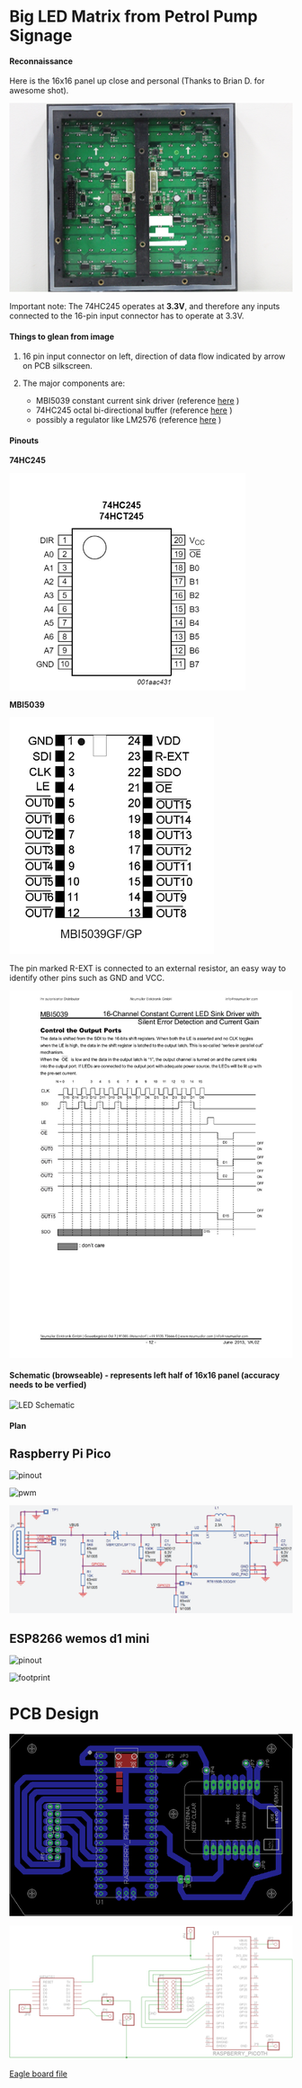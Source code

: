 # Big LED Matrix from Petrol Pump Signage

#### Reconnaissance

Here is the 16x16 panel up close and personal (Thanks to Brian D. for awesome shot).


![LED Panel](https://github.com/microcontrollersig/brian-led-matrix-petrol-signs/raw/main/IMG_1820-redacted.jpg)

Important note: The 74HC245 operates at **3.3V**, and therefore any inputs connected to the 16-pin input connector has to operate at 3.3V.

#### Things to glean from image

1. 16 pin input connector on left, direction of data flow indicated by arrow on PCB silkscreen.
2. The major components are:

   - MBI5039 constant current sink driver (reference [here](https://github.com/microcontrollersig/brian-led-matrix-petrol-signs/blob/main/MBI5039%20Datasheet.pdf) )
   - 74HC245 octal bi-directional buffer (reference [here](https://github.com/microcontrollersig/brian-led-matrix-petrol-signs/blob/main/74HC_HCT245.pdf) )
   - possibly a regulator like LM2576 (reference [here](https://github.com/microcontrollersig/brian-led-matrix-petrol-signs/blob/main/lm2576.pdf) )


#### Pinouts

**74HC245**

![74HC245 pinout](https://raw.githubusercontent.com/microcontrollersig/brian-led-matrix-petrol-signs/main/74HC245-pinout.png)

**MBI5039**

![MBI5039 pinout](https://raw.githubusercontent.com/microcontrollersig/brian-led-matrix-petrol-signs/main/mbi5039-pinout.png)

The pin marked R-EXT is connected to an external resistor, an easy way to identify other pins such as GND and VCC.

![MBI5039 timing diagram](https://github.com/microcontrollersig/brian-led-matrix-petrol-signs/raw/main/MBI5039-timing.png)

#### Schematic (browseable) - represents left half of 16x16 panel (accuracy needs to be verfied) 

![LED Schematic](https://raw.githubusercontent.com/microcontrollersig/brian-led-matrix-petrol-signs/main/circuitnew.svg)

#### Plan

## Raspberry Pi Pico

![pinout](https://www.raspberrypi-spy.co.uk/wp-content/uploads/2021/01/raspberry_pi_pico_pinout.png)

![pwm](https://i0.wp.com/www.etechnophiles.com/wp-content/uploads/2021/02/Screenshot-671.png)

![powertrain](https://github.com/microcontrollersig/brian-led-matrix-petrol-signs/raw/main/pico-powertrain.png)

## ESP8266 wemos d1 mini

![pinout](https://i2.wp.com/randomnerdtutorials.com/wp-content/uploads/2019/05/ESP8266-WeMos-D1-Mini-pinout-gpio-pin.png?w=715&quality=100&strip=all&ssl=1)

![footprint](https://i0.wp.com/i.ibb.co/dQFPJr2/Board-de-desarrollo-We-Mos-D1-Mini-ESP32-Wi-Fi-Bluetooth-BLE-Dimensiones-768x499.jpg)

# PCB Design

![PCB](https://raw.githubusercontent.com/microcontrollersig/brian-led-matrix-petrol-signs/main/D.png)

![Schematic](https://github.com/microcontrollersig/brian-led-matrix-petrol-signs/blob/main/C.png)

[Eagle board file](https://github.com/microcontrollersig/brian-led-matrix-petrol-signs/raw/main/Brians%20test%20board%202.brd)


